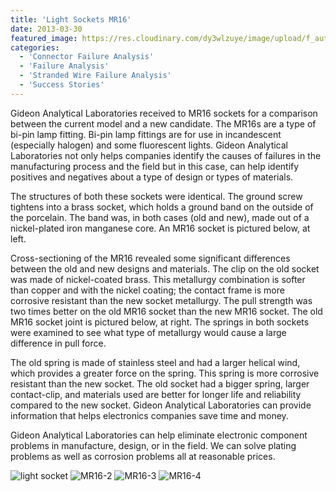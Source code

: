 ```yaml
---
title: 'Light Sockets MR16'
date: 2013-03-30
featured_image: https://res.cloudinary.com/dy3wlzuye/image/upload/f_auto,c_scale,w_250/v1/GideonLabs/MR16-1.jpg
categories:
  - 'Connector Failure Analysis'
  - 'Failure Analysis'
  - 'Stranded Wire Failure Analysis'
  - 'Success Stories'
---
```


Gideon Analytical Laboratories received to MR16 sockets for a comparison between the current model and a new candidate. The MR16s are a type of bi-pin lamp fitting. Bi-pin lamp fittings are for use in incandescent (especially halogen) and some fluorescent lights. Gideon Analytical Laboratories not only helps companies identify the causes of failures in the manufacturing process and the field but in this case, can help identify positives and negatives about a type of design or types of materials.

The structures of both these sockets were identical. The ground screw tightens into a brass socket, which holds a ground band on the outside of the porcelain. The band was, in both cases (old and new), made out of a nickel-plated iron manganese core. An MR16 socket is pictured below, at left.

Cross-sectioning of the MR16 revealed some significant differences between the old and new designs and materials. The clip on the old socket was made of nickel-coated brass. This metallurgy combination is softer than copper and with the nickel coating; the contact frame is more corrosive resistant than the new socket metallurgy. The pull strength was two times better on the old MR16 socket than the new MR16 socket. The old MR16 socket joint is pictured below, at right. The springs in both sockets were examined to see what type of metallurgy would cause a large difference in pull force.

The old spring is made of stainless steel and had a larger helical wind, which provides a greater force on the spring. This spring is more corrosive resistant than the new socket. The old socket had a bigger spring, larger contact-clip, and materials used are better for longer life and reliability compared to the new socket. Gideon Analytical Laboratories can provide information that helps electronics companies save time and money.

Gideon Analytical Laboratories can help eliminate electronic component problems in manufacture, design, or in the field. We can solve plating problems as well as corrosion problems all at reasonable prices.

![light socket](https://res.cloudinary.com/dy3wlzuye/image/upload/f_auto,c_scale,w_300/GideonLabs/MR16-1.jpg 'MR16 Socket')
![MR16-2](https://res.cloudinary.com/dy3wlzuye/image/upload/f_auto,c_scale,w_300/GideonLabs/MR16-2.jpg 'MR16-2')
![MR16-3](https://res.cloudinary.com/dy3wlzuye/image/upload/f_auto,c_scale,w_300/GideonLabs/MR16-3.jpg 'MR16-3')
![MR16-4](https://res.cloudinary.com/dy3wlzuye/image/upload/f_auto,c_scale,w_300/GideonLabs/MR16-4.jpg 'MR16-4')
